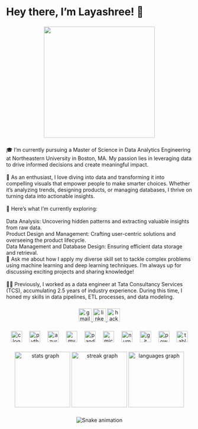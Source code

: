 <br clear="both">

<h1 align="left">Hey there, I’m Layashree! 👋</h1>

###

<div align="center">
  <img  height="300" src="https://images.lemonly.com/wp-content/uploads/2018/08/07150313/Homebase_Thumb_v01.gif"  />
  </div>

###

<p align="left">🎓 I’m currently pursuing a Master of Science in Data Analytics Engineering at Northeastern University in Boston, MA. My passion lies in leveraging data to drive informed decisions and create meaningful impact.<br><br>🔬 As an enthusiast, I love diving into data and transforming it into compelling visuals that empower people to make smarter choices. Whether it’s analyzing trends, designing products, or managing databases, I thrive on turning data into actionable insights.<br><br>🌱 Here’s what I’m currently exploring:<br><br>Data Analysis: Uncovering hidden patterns and extracting valuable insights from raw data.<br>Product Design and Management: Crafting user-centric solutions and overseeing the product lifecycle.<br>Data Management and Database Design: Ensuring efficient data storage and retrieval.<br>💬 Ask me about how I apply my diverse skill set to tackle complex problems using machine learning and deep learning techniques. I’m always up for discussing exciting projects and sharing knowledge!<br><br>👩‍💻 Previously, I worked as a data engineer at Tata Consultancy Services (TCS), accumulating 2.5 years of industry experience. During this time, I honed my skills in data pipelines, ETL processes, and data modeling.</p>

###

<div align="center">
  <a href="layashreeadepu@gmail.com" target="_blank">
    <img src="https://img.shields.io/static/v1?message=Gmail&logo=gmail&label=&color=D14836&logoColor=white&labelColor=&style=for-the-badge" height="35" alt="gmail logo"  />
  </a>
  <a href="https://www.linkedin.com/in/layashreeadepu/" target="_blank">
    <img src="https://img.shields.io/static/v1?message=LinkedIn&logo=linkedin&label=&color=0077B5&logoColor=white&labelColor=&style=for-the-badge" height="35" alt="linkedin logo"  />
  </a>
  <img src="https://img.shields.io/static/v1?message=HackerRank&logo=hackerrank&label=&color=2EC866&logoColor=white&labelColor=&style=for-the-badge" height="35" alt="hackerrank logo"  />
</div>

###

<div align="center">
  <img src="https://cdn.jsdelivr.net/gh/devicons/devicon/icons/c/c-original.svg" height="30" alt="c logo"  />
  <img width="12" />
  <img src="https://cdn.jsdelivr.net/gh/devicons/devicon/icons/python/python-original.svg" height="30" alt="python logo"  />
  <img width="12" />
  <img src="https://cdn.jsdelivr.net/gh/devicons/devicon/icons/azure/azure-original.svg" height="30" alt="azure logo"  />
  <img width="12" />
  <img src="https://cdn.simpleicons.org/mysql/4479A1" height="30" alt="mysql logo"  />
  <img width="12" />
  <img src="https://cdn.simpleicons.org/pandas/150458" height="30" alt="pandas logo"  />
  <img width="12" />
  <img src="https://cdn.jsdelivr.net/gh/devicons/devicon/icons/microsoftsqlserver/microsoftsqlserver-plain.svg" height="30" alt="microsoftsqlserver logo"  />
  <img width="12" />
  <img src="https://cdn.jsdelivr.net/gh/devicons/devicon/icons/numpy/numpy-original.svg" height="30" alt="numpy logo"  />
  <img width="12" />
  <img src="https://skillicons.dev/icons?i=git" height="30" alt="git logo"  />
  <img width="12" />
  <img src="https://profilinator.rishav.dev/skills-assets/powerbi.png" height="30" alt="powerBi"  />
  <img width="12" />
  <img src="https://profilinator.rishav.dev/skills-assets/tableau.svg" height="30" alt="tablue"  />
</div>

###

<div align="center">
  <img src="https://github-readme-stats.vercel.app/api?username=layashreeadepu&hide_title=false&hide_rank=false&show_icons=true&include_all_commits=true&count_private=true&disable_animations=false&theme=dracula&locale=en&hide_border=false" height="150" alt="stats graph"  />
  <img src="https://streak-stats.demolab.com?user=layashreeadepu&locale=en&mode=daily&theme=dracula&hide_border=false&border_radius=5" height="150" alt="streak graph"  />
  <img src="https://github-readme-stats.vercel.app/api/top-langs?username=layashreeadepu&locale=en&hide_title=false&layout=compact&card_width=320&langs_count=5&theme=dracula&hide_border=false" height="150" alt="languages graph"  />
</div>

###

<div align="center">
<img src="https://raw.githubusercontent.com/layashreeadepu/layashreeadepu/output/snake-dark.svg" alt="Snake animation" />
</div>

